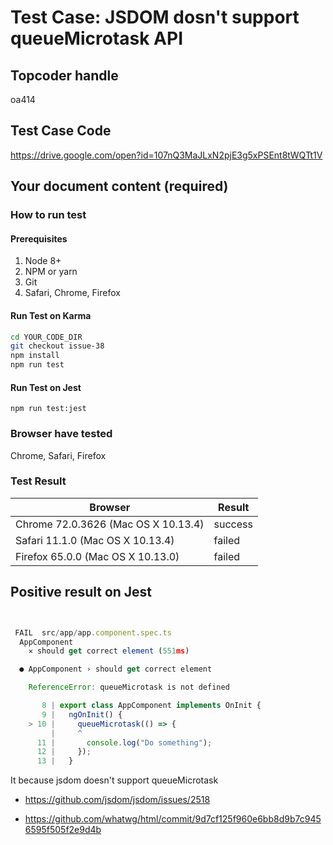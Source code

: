 # Test Case: JSDOM dosn't support queueMicrotask API

## Topcoder handle

oa414

## Test Case Code

<https://drive.google.com/open?id=107nQ3MaJLxN2pjE3g5xPSEnt8tWQTt1V>

## Your document content (required)

### How to run test

#### Prerequisites

1. Node 8+
2. NPM or yarn
3. Git
4. Safari, Chrome, Firefox

#### Run Test on Karma

```bash
cd YOUR_CODE_DIR
git checkout issue-38
npm install
npm run test

```

#### Run Test on Jest

```
npm run test:jest
```

### Browser have tested

Chrome, Safari, Firefox

### Test Result

| Browser                             | Result  |
| ----------------------------------- | ------- |
| Chrome 72.0.3626 (Mac OS X 10.13.4) | success |
| Safari 11.1.0 (Mac OS X 10.13.4)    | failed  |
| Firefox 65.0.0 (Mac OS X 10.13.0)   | failed  |

## Positive result on Jest

```javascript


 FAIL  src/app/app.component.spec.ts
  AppComponent
    ✕ should get correct element (551ms)

  ● AppComponent › should get correct element

    ReferenceError: queueMicrotask is not defined

       8 | export class AppComponent implements OnInit {
       9 |   ngOnInit() {
    > 10 |     queueMicrotask(() => {
         |     ^
      11 |       console.log("Do something");
      12 |     });
      13 |   }

```

It because jsdom doesn't support queueMicrotask

- https://github.com/jsdom/jsdom/issues/2518

- https://github.com/whatwg/html/commit/9d7cf125f960e6bb8d9b7c9456595f505f2e9d4b

